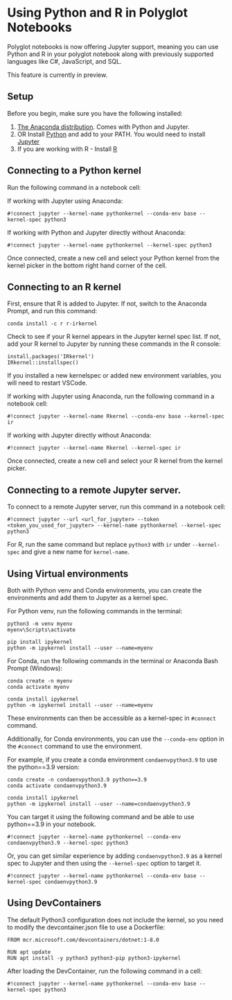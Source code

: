 # Using Python and R in Polyglot Notebooks 

Polyglot notebooks is now offering Jupyter support, meaning you can use Python and R in your polyglot notebook along with previously supported languages like C#, JavaScript, and SQL. 

This feature is currently in preview.

## Setup
Before you begin, make sure you have the following installed:
1. [The Anaconda distribution](https://docs.anaconda.com/free/anaconda/install/index.html). Comes with Python and Jupyter.
2. OR Install [Python](https://www.python.org/downloads/) and add to your PATH. You would need to install [Jupyter](https://jupyter.org/install#jupyter-notebook)
3. If you are working with R - Install [R](https://cran.r-project.org/)

## Connecting to a Python kernel
Run the following command in a notebook cell:

If working with Jupyter using Anaconda:
```
#!connect jupyter --kernel-name pythonkernel --conda-env base --kernel-spec python3
```

If working with Python and Jupyter directly without Anaconda:
```
#!connect jupyter --kernel-name pythonkernel --kernel-spec python3
```

Once connected, create a new cell and select your Python kernel from the kernel picker in the bottom right hand corner of the cell.

## Connecting to an R kernel
First, ensure that R is added to Jupyter. If not, switch to the Anaconda Prompt, and run this command:
```console
conda install -c r r-irkernel
```
Check to see if your R kernel appears in the Jupyter kernel spec list. If not, add your R kernel to Jupyter by running these commands in the R console:
```
install.packages('IRkernel')
IRkernel::installspec() 
```

If you installed a new kernelspec or added new environment variables, you will need to restart VSCode.

If working with Jupyter using Anaconda, run the following command in a notebook cell:
```
#!connect jupyter --kernel-name Rkernel --conda-env base --kernel-spec ir
```
If working with Jupyter directly without Anaconda:
```
#!connect jupyter --kernel-name Rkernel --kernel-spec ir
```

Once connected, create a new cell and select your R kernel from the kernel picker.

## Connecting to a remote Jupyter server. 
To connect to a remote Jupyter server, run this command in a notebook cell:
```
#!connect jupyter --url <url_for_jupyter> --token <token_you_used_for_jupyter> --kernel-name pythonkernel --kernel-spec python3
```
For R, run the same command but replace `python3` with `ir` under `--kernel-spec` and give a new name for `kernel-name`.


## Using Virtual environments 

Both with Python venv and Conda environments, you can create the environments and add them to Jupyter as a kernel spec. 

For Python venv, run the following commands in the terminal:
```
python3 -m venv myenv
myenv\Scripts\activate

pip install ipykernel
python -m ipykernel install --user --name=myenv
```

For Conda, run the following commands in the terminal or Anaconda Bash Prompt (Windows):
```
conda create -n myenv 
conda activate myenv

conda install ipykernel
python -m ipykernel install --user --name=myenv
```

These environments can then be accessible as a kernel-spec in `#connect` command. 

Additionally, for Conda environments, you can use the `--conda-env` option in the `#connect` command to use the environment.

For example, if you create a conda environment `condaenvpython3.9` to use the python==3.9 version:
```
conda create -n condaenvpython3.9 python==3.9
conda activate condaenvpython3.9

conda install ipykernel
python -m ipykernel install --user --name=condaenvpython3.9
```

You can target it using the following command and be able to use python==3.9 in your notebook.
```
#!connect jupyter --kernel-name pythonkernel --conda-env condaenvpython3.9 --kernel-spec python3
```

Or, you can get similar experience by adding `condaenvpython3.9` as a kernel spec to Jupyter and then using the `--kernel-spec` option to target it.

```
#!connect jupyter --kernel-name pythonkernel --conda-env base --kernel-spec condaenvpython3.9
```

## Using DevContainers 

The default Python3 configuration does not include the kernel, so you need to modify the devcontainer.json file to use a Dockerfile:

```
FROM mcr.microsoft.com/devcontainers/dotnet:1-8.0

RUN apt update
RUN apt install -y python3 python3-pip python3-ipykernel
```

After loading the DevContainer, run the following command in a cell:
```
#!connect jupyter --kernel-name pythonkernel --conda-env base --kernel-spec python3
```
